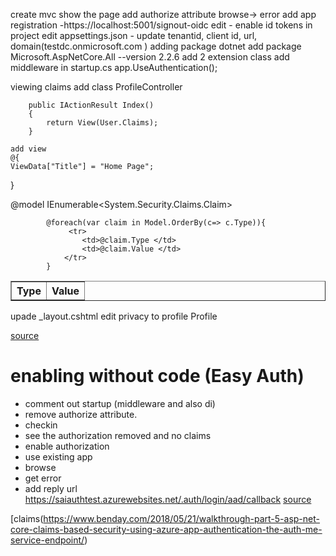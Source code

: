 create mvc
show the page
add authorize attribute
browse-> error
add app registration
	-https://localhost:5001/signout-oidc
edit
	- enable id tokens
in project
	edit appsettings.json
		- update tenantid, client id, url, domain(testdc.onmicrosoft.com  )
	adding package
		dotnet add package Microsoft.AspNetCore.All --version 2.2.6
	add 2 extension class
	add middleware in startup.cs
	app.UseAuthentication();	
	
viewing claims
	add class ProfileController

        public IActionResult Index()
        {
            return View(User.Claims);
        }

	add view
	@{
    ViewData["Title"] = "Home Page";
}


@model IEnumerable<System.Security.Claims.Claim>

<dv>
<table border="1" cellpadding="10">
                    <th>Type</th>
                    <th>Value</th>
                                    
            @foreach(var claim in Model.OrderBy(c=> c.Type)){
                 <tr>
                    <td>@claim.Type </td>
                    <td>@claim.Value </td>
                </tr>
            }
</table>
</dv>

   upade _layout.cshtml 
	edit privacy to profile
	<a class="nav-link text-dark" asp-area="" asp-controller="Profile" asp-action="Index">Profile</a>
	
[source](https://github.com/Azure-Samples/active-directory-dotnet-webapp-openidconnect-aspnetcore)

# enabling without code (Easy Auth)
  - comment out startup (middleware and also di)
  - remove authorize attribute.
  - checkin
  - see the authorization removed and no claims
  - enable authorization
  - use existing app
  - browse
  - get error
  - add reply url
	https://saiauthtest.azurewebsites.net/.auth/login/aad/callback
[source](https://docs.microsoft.com/en-us/azure/app-service/overview-authentication-authorization)

[claims(https://www.benday.com/2018/05/21/walkthrough-part-5-asp-net-core-claims-based-security-using-azure-app-authentication-the-auth-me-service-endpoint/)